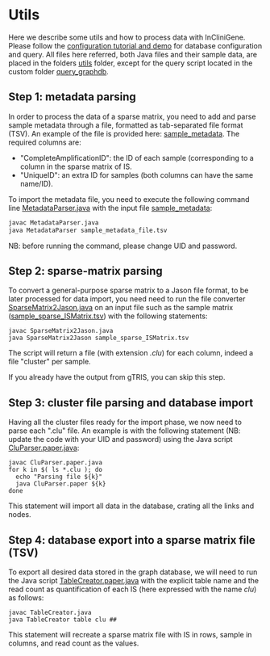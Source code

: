 # Utils

Here we describe some utils and how to process data with InCliniGene. Please follow the [configuration tutorial and demo](TUTORIAL_explore.md) for database configuration and query.
All files here referred, both Java files and their sample data, are placed in the folders [utils](utils) folder, except for the query script located in the custom folder [query_graphdb](query_graphdb).

## Step 1: metadata parsing

In order to process the data of a sparse matrix, you need to add and parse sample metadata through a file, formatted as tab-separated file format (TSV). An example of the file is provided here: [sample_metadata](utils/sample_metadata_file.tsv). 
The required columns are:
- "CompleteAmplificationID": the ID of each sample (corresponding to a column in the sparse matrix of IS.
- "UniqueID": an extra ID for samples (both columns can have the same name/ID).

To import the metadata file, you need to execute the following command line [MetadataParser.java](utils/MetadataParser.java) with the input file [sample_metadata](utils/sample_metadata_file.tsv):

```bash
javac MetadataParser.java
java MetadataParser sample_metadata_file.tsv
```

NB: before running the command, please change UID and password.

## Step 2: sparse-matrix parsing

To convert a general-purpose sparse matrix to a Jason file format, to be later processed for data import, you need need to run the file converter [SparseMatrix2Jason.java](utils/SparseMatrix2Jason.java) on an input file such as the sample matrix ([sample_sparse_ISMatrix.tsv](utils/sample_sparse_ISMatrix.tsv)) with the following statements:

```
javac SparseMatrix2Jason.java
java SparseMatrix2Jason sample_sparse_ISMatrix.tsv
```

The script will return a file (with extension _.clu_) for each column, indeed a file "cluster" per sample.

If you already have the output from gTRIS, you can skip this step.

## Step 3: cluster file parsing and database import

Having all the cluster files ready for the import phase, we now need to parse each ".clu" file. An example is with the following statement (NB: update the code with your UID and password) using the Java script [CluParser.paper.java](import_data_graphdb/CluParser.paper.java):

```
javac CluParser.paper.java
for k in $( ls *.clu ); do
  echo "Parsing file ${k}"
  java CluParser.paper ${k}
done
```

This statement will import all data in the database, crating all the links and nodes.


## Step 4: database export into a sparse matrix file (TSV)

To export all desired data stored in the graph database, we will need to run the Java script [TableCreator.paper.java](query_graphdb/TableCreator.paper.java) with the explicit table name and the read count as quantification of each IS (here expressed with the name _clu_) as follows:

```
javac TableCreator.java
java TableCreator table clu ## 
```

This statement will recreate a sparse matrix file with IS in rows, sample in columns, and read count as the values. 
